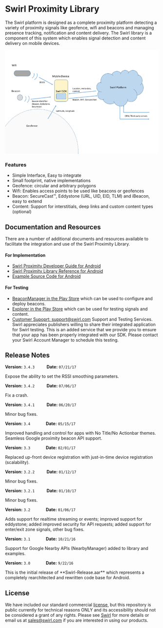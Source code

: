 # Swirl Proximity Library
The Swirl platform is designed as a complete proximity platform detecting a variety of proximity signals like geofence, wifi and beacons and managing presence tracking, notification and content delivery.  The Swirl library is a component of this system which enables signal detection and content delivery on mobile devices.

![](./docs/images/sdk3-overview.png)

### Features
* Simple Interface, Easy to integrate
* Small footprint, native implementations
* Geofence: circular and arbitrary polygons
* Wifi: Enables access points to be used like beacons or geofences
* Beacon: SecureCast™, Eddystone (URL, UID, EID, TLM) and iBeacon, easy to extend
* Content: Support for interstitials, deep links and custom content types (optional)

## Documentation and Resources
There are a number of additional documents and resources available to facilitate the integration and use of the Swirl Proximity Library.

#### For Implementation
* [Swirl Proximity Developer Guide for Android](./docs/swirl-developer-guide-android.md)
* [Swirl Proximity Library Reference for Android](https://swirlnetworks.github.io/swirl-sdk-android/docs/reference-guide/index.html)
* [Example Source Code for Android](./examples/)

#### For Testing
* [BeaconManager in the Play Store](https://play.google.com/store/apps/details?id=com.swirl.configurator) which can be used to configure and deploy beacons.
* [Explorer in the Play Store](https://play.google.com/store/apps/details?id=com.swirl.demo) which can be used for testing signals and content.
* [Customer Supoprt: support@swirl.com](mailto:support@swirl.com) 
  Support and Testing Services. Swirl appreciates publishers willing to share their integrated application for Swirl testing. This is an added service that we provide you to ensure that your app has been properly integrated with our SDK. Please contact your Swirl Account Manager to schedule this testing.

## Release Notes
**Version:** `3.4.3` &nbsp;&nbsp;&nbsp;&nbsp;&nbsp;&nbsp;&nbsp;&nbsp;&nbsp;**Date:** `07/21/17`
<p>
Expose the ability to set the RSSI smoothing parameters.

**Version:** `3.4.2` &nbsp;&nbsp;&nbsp;&nbsp;&nbsp;&nbsp;&nbsp;&nbsp;&nbsp;**Date:** `07/06/17`
<p>
Fix a crash.

**Version:** `3.4.1` &nbsp;&nbsp;&nbsp;&nbsp;&nbsp;&nbsp;&nbsp;&nbsp;&nbsp;**Date:** `06/20/17`
<p>
Minor bug fixes.

**Version:** `3.4` &nbsp;&nbsp;&nbsp;&nbsp;&nbsp;&nbsp;&nbsp;&nbsp;&nbsp;&nbsp;&nbsp;&nbsp;**Date:** `05/15/17`
<p>
Improved handling and control for apps with No Title/No Actionbar themes.  Seamless Google proximity beacon API support.

**Version:** `3.3` &nbsp;&nbsp;&nbsp;&nbsp;&nbsp;&nbsp;&nbsp;&nbsp;&nbsp;&nbsp;&nbsp;&nbsp;**Date:** `02/01/17`
<p>
Replaced up-front device registration with just-in-time device registration (scalability).

**Version:** `3.2.2` &nbsp;&nbsp;&nbsp;&nbsp;&nbsp;&nbsp;&nbsp;&nbsp;&nbsp;**Date:** `01/12/17`
<p>
Minor bug fixes.

**Version:** `3.2.1` &nbsp;&nbsp;&nbsp;&nbsp;&nbsp;&nbsp;&nbsp;&nbsp;&nbsp;**Date:** `01/10/17`
<p>
Minor bug fixes.

**Version:** `3.2` &nbsp;&nbsp;&nbsp;&nbsp;&nbsp;&nbsp;&nbsp;&nbsp;&nbsp;&nbsp;&nbsp;&nbsp;**Date:** `01/06/17`
<p>
Adds support for realtime streaming or events; improved support for eddystone; added improved security for API requests; added support for enter/exit zone signals, other bug fixes.  

**Version:** `3.1` &nbsp;&nbsp;&nbsp;&nbsp;&nbsp;&nbsp;&nbsp;&nbsp;&nbsp;&nbsp;&nbsp;&nbsp;**Date:** `10/21/16`
<p>
Support for Google Nearby APIs (NearbyManager) added to library and examples.

**Version:** `3.0` &nbsp;&nbsp;&nbsp;&nbsp;&nbsp;&nbsp;&nbsp;&nbsp;&nbsp;&nbsp;&nbsp;&nbsp;**Date:** `9/22/16`
<p>
This is the initial release of **Swirl-Release.aar** which represents a completely rearchitected and rewritten code base for Android.

## License
We have included our standard commercial [license](LICENSE.md), but this repository is public currently for technical reasons ONLY and its accessibility should not be considered a grant of any rights.  Please see [Swirl](https://www.swirl.com) for more details or email us at [sales@swirl.com](mailto:sales@swirl.com) if you are interested in using our products.

